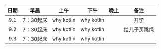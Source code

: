 | 日期   | 早晨 | 上午 | 下午 | 晚上 | 备注 |
| :---:  | :---: | :---: | :---:| :---: | :---: |
| 9.1  | 7：30起床 |   why kotlin |   why kotlin |     |   开学       | 
| 9.2  | 7：30起床 |   why kotlin |   why kotlin |     |   给儿子买跳绳       | 
| 9.3  | 7：30起床 |   why kotlin |   why kotlin |     |          | 